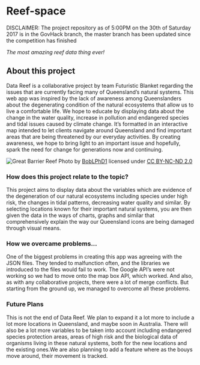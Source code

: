 # Reef-space
DISCLAIMER: The project repository as of 5:00PM on the 30th of Saturday 2017 is in the GovHack branch, the master branch has been updated since the competition has finished

*The most amazing reef data thing ever!*

## About this project

Data Reef is a collaborative project by team Futuristic Blanket regarding the issues that are currently facing many of Queensland’s natural systems.
This web app was inspired by the lack of awareness among Queenslanders about the degenerating condition of the natural ecosystems that allow us to live a comfortable life.
We hope to educate by displaying data about the change in the water quality, increase in pollution and endangered species and tidal issues caused by climate change.
It’s formatted in an interactive map intended to let clients navigate around Queensland and find important areas that are being threatened by our everyday activities.
By creating awareness, we hope to bring light to an important issue and hopefully, spark the need for change for generations now and continuing.

![Great Barrier Reef](https://farm5.staticflickr.com/4312/36098187321_6592c8fb0b_k_d.jpg)
Photo by [BobLPhD1](https://www.flickr.com/photos/wickwob/) licensed under [CC BY-NC-ND 2.0](https://creativecommons.org/licenses/by-nc-nd/2.0/legalcode)

### How does this project relate to the topic?

This project aims to display data about the variables which are evidence of the degeneration of our natural ecosystems including species under high risk, the changes in tidal patterns, decreasing water quality and similar. By selecting locations known for their important natural systems, you are then given the data in the ways of charts, graphs and similar that comprehensively explain the way our Queensland icons are being damaged through visual means.

### How we overcame problems...

One of the biggest problems in creating this app was agreeing with the JSON files. They tended to malfunction often, and the libraries we introduced to the files would fail to work. The Google API’s were not working so we had to move onto the map box API, which worked. And also, as with any collaborative projects, there were a lot of merge conflicts. But starting from the ground up, we managed to overcome all these problems.

### Future Plans

This is not the end of Data Reef. We plan to expand it a lot more to include a lot more locations in Queensland, and maybe soon in Australia. There will also be a lot more variables to be taken into account including endangered species protection areas, areas of high risk and the biological data of organisms living in these natural systems, both for the new locations and the existing ones.We are also planning to add a feature where as the bouys move around, their movement is tracked.

